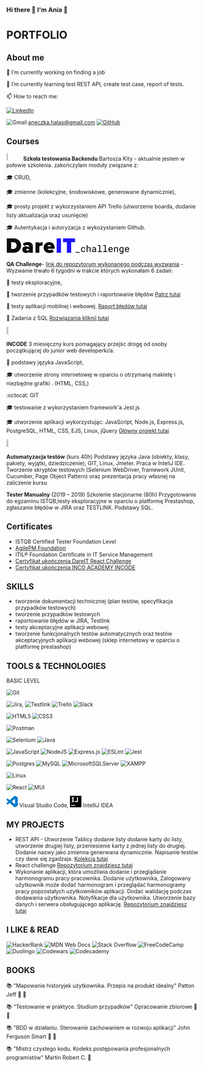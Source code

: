 ### Hi there 👋 I'm Ania :slightly_smiling_face:

<!--
**AneczkaH/AneczkaH** is a ✨ _special_ ✨ repository because its `README.md` (this file) appears on your GitHub profile.

Here are some ideas to get you started:

- 🔭 I’m currently working on ...
- 🌱 I’m currently learning ...
- 👯 I’m looking to collaborate on ...
- 🤔 I’m looking for help with ...
- 💬 Ask me about ...
- 📫 How to reach me: ...
- 😄 Pronouns: ...
- ⚡ Fun fact: ...
-->

# PORTFOLIO

## About me

 🔭 I’m currently working on finding a job 

 🌱 I’m currently learning test REST API, create test case, report of tests.

 📫 How to reach me: 
 
 [![LinkedIn](https://img.shields.io/badge/linkedin-%230077B5.svg?style=for-the-badge&logo=linkedin&logoColor=white)](https://www.linkedin.com/in/anna-ha%C5%82as/)

 ![Gmail](https://img.shields.io/badge/Gmail-D14836?style=for-the-badge&logo=gmail&logoColor=white) <aneczka.halas@gmail.com> 
 [![GitHub](https://img.shields.io/badge/github-%23121011.svg?style=for-the-badge&logo=github&logoColor=white)](https://github.com/AneczkaH)
 
## Courses
 [<img src="https://akademiaqa.pl/wp-content/uploads/2020/01/aka_logo-1.png" width="8%" height="8%">](https://akademiaqa.pl/) **Szkoła testowania Backendu** Bartosza Kity - aktualnie jestem w połowie szkolenia. zakończyłam moduły związane z:
 
 :mortar_board: CRUD, 
 
 :mortar_board: zmienne (kolekcyjne, środowiskowe, generowane dynamicznie), 
 
 :mortar_board: prosty projekt z wykorzystaniem API Trello (utworzenie boarda, dodanie listy aktualizacja oraz usunięcie)
 
 :mortar_board: Autentykacja i autoryzacja z wykozystaniem Github.

[<img src="/icons/6368ee1045b9144361231bfa_logo-dareit-challenge.svg">](https://www.dareit.io/challenges#kursy) 

**QA Challenge**- [link do repozytorum wykonanego podczas wyzwania](https://github.com/AneczkaH/challenge_portfolio_Ania) - Wyzwanie trwało 6 tygodni w trakcie których wykonałam 6 zadań:

  :pushpin: testy eksploracyjne, 
    
  :pushpin: tworzenie przypadków testowych i raportowanie błędów [Patrz tutaj](https://docs.google.com/spreadsheets/d/1kkoFV9JfoCTPTZBvWDkPWeZYtGc6hH42n3EWQscOmbI/edit?usp=sharing)
    
  :pushpin: testy aplikacji mobilnej i webowej. [Raport błędów tutaj](https://docs.google.com/spreadsheets/d/1_qmMgbVXrp-howRCGKj6EW0n3Ya0Fw5SR-VVO0kvsIM/edit?usp=sharing)
    
  :pushpin: Zadania z SQL [Rozwiązania kliknij tutaj](https://drive.google.com/file/d/1rrWQEbWBLR9dF1N-Hyoqdz5nzBqgnu46/view?usp=sharing)
       
[<img src="https://static.wixstatic.com/media/e37d76_a06c19407bb240a0ac2f461a20a1ecd9~mv2.png/v1/fill/w_163,h_53,al_c,q_85,usm_0.66_1.00_0.01,enc_auto/1_INCO_POLSKA.png" width="10%" height="10%">](https://www.incopolska.org/incode?lang=pl) 

**INCODE** 3 miesięczny kurs pomagający przejśc drogę od osoby początkującej do  junior web developerki/a.

  :pushpin: podstawy języka JavaScript,
  
  :mortar_board: utworzenie strony internetowej w oparciu o otrzymaną makietę i niezbędne grafiki . (HTML, CSS,)
    
  :octocat: GIT
  
  :mortar_board: testowanie z wykorzystaniem framework'a Jest.js
  
  :mortar_board: utworzenie aplikacji wykorzystując: JavaScript, Node.js, Express.js, PostgreSQL, HTML, CSS, EJS, Linux, jQuery [Główny projekt tutaj](https://github.com/AneczkaH/exercise-6-mr-coffee---login-register-AneczkaH)

<img src="https://www-api.coderslab.pl/uploads/media/default/0001/05/ff394592db15af20cb5da412bed7ffae719a0aeb.png" width="10%" height="10%"> 

**Automatyzacja testów** (kurs 40h) Podstawy języka Java (obiekty, klasy, pakiety, wyjątki, dziedziczenie), GIT, Linux, Jmeter. Praca w InteliJ IDE. Tworzenie skryptów testowych (Selenium WebDriver, framework JUnit, Cucumber, Page Object Pattern) oraz prezentacja pracy własnej na zaliczenie kursu

**Tester Manualny** (2019 – 2019) 
Szkolenie stacjonarne (80h) Przygotowanie do egzaminu ISTQB,testy eksploracyjne w oparciu o platformę Prestashop, zgłaszanie błędów w JIRA oraz TESTLINK. Podstawy SQL.
 

## Certificates

- ISTQB Certified Tester Foundation Level
- [AgilePM Foundation ](https://www.credly.com/badges/0f978576-0fbd-4083-84b2-f614618f0fda?source=linked_in_profile)
- ITIL® Foundation Certificate in IT Service Management
- [Certyfikat ukończenia DareIT React Challenge](https://drive.google.com/file/d/1Z2p_eLxy3FVzp3fZs7Od1H3y2pPR7YA0/view?usp=sharing)
- [Certyfikat ukończenia INCO ACADEMY INCODE](https://drive.google.com/file/d/1URwmFrVsZSEpvf_3XvN0ZPixMLq12XhF/view?usp=sharing)

## SKILLS

- tworzenie dokumentacji technicznej (plan
testów, specyfikacja przypadków testowych)
- tworzenie przypadków testowych
- raportowanie błędów w JIRA, Testlink
- testy akceptacyjne aplikacji webowej
- tworzenie funkcjonalnych testów
automatycznych oraz testów akceptacyjnych
aplikacji webowej (sklep internetowy w
oparciu o platformę prestashop)

## TOOLS & TECHNOLOGIES

BASIC LEVEL

![Git](https://img.shields.io/badge/git-%23F05033.svg?style=for-the-badge&logo=git&logoColor=white)

![Jira](https://img.shields.io/badge/jira-%230A0FFF.svg?style=for-the-badge&logo=jira&logoColor=white), 
![Testlink](https://img.shields.io/badge/Testlink-A6A9AA?style=for-the-badge)
![Trello](https://img.shields.io/badge/Trello-%23026AA7.svg?style=for-the-badge&logo=Trello&logoColor=white) 
![Slack](https://img.shields.io/badge/Slack-4A154B?style=for-the-badge&logo=slack&logoColor=white)

![HTML5](https://img.shields.io/badge/html5-%23E34F26.svg?style=for-the-badge&logo=html5&logoColor=white)
![CSS3](https://img.shields.io/badge/css3-%231572B6.svg?style=for-the-badge&logo=css3&logoColor=white)

![Postman](https://img.shields.io/badge/Postman-FF6C37?style=for-the-badge&logo=postman&logoColor=white)

![Selenium](https://img.shields.io/badge/-selenium-%43B02A?style=for-the-badge&logo=selenium&logoColor=white)
![Java](https://img.shields.io/badge/java-%23ED8B00.svg?style=for-the-badge&logo=java&logoColor=white)

![JavaScript](https://img.shields.io/badge/javascript-%23323330.svg?style=for-the-badge&logo=javascript&logoColor=%23F7DF1E) 
![NodeJS](https://img.shields.io/badge/node.js-6DA55F?style=for-the-badge&logo=node.js&logoColor=white) ![Express.js](https://img.shields.io/badge/express.js-%23404d59.svg?style=for-the-badge&logo=express&logoColor=%2361DAFB)
![ESLint](https://img.shields.io/badge/ESLint-4B3263?style=for-the-badge&logo=eslint&logoColor=white)
![Jest](https://img.shields.io/badge/-jest-%23C21325?style=for-the-badge&logo=jest&logoColor=white)

![Postgres](https://img.shields.io/badge/postgres-%23316192.svg?style=for-the-badge&logo=postgresql&logoColor=white)
![MySQL](https://img.shields.io/badge/mysql-%2300f.svg?style=for-the-badge&logo=mysql&logoColor=white)
![MicrosoftSQLServer](https://img.shields.io/badge/Microsoft%20SQL%20Sever-CC2927?style=for-the-badge&logo=microsoft%20sql%20server&logoColor=white)
![XAMPP](https://img.shields.io/badge/Xampp-F37623?style=for-the-badge&logo=xampp&logoColor=white)

![Linux](https://img.shields.io/badge/Linux-FCC624?style=for-the-badge&logo=linux&logoColor=black)

![React](https://img.shields.io/badge/react-%2320232a.svg?style=for-the-badge&logo=react&logoColor=%2361DAFB) ![MUI](https://img.shields.io/badge/MUI-%230081CB.svg?style=for-the-badge&logo=mui&logoColor=white)

<img src="/icons/pobrane (5).svg"  width="30" height="30"> Visual Studio Code, <img src="/icons/intellijidea.svg"  width="30" height="30"> IntelliJ IDEA

## MY PROJECTS

- REST API - Utworzenie Tablicy dodanie listy dodanie karty do listy, utworzenie drugiej listy, przeniesienie karty z jednej listy do drugiej. Dodanie nazwy jako zmienna generwana dynamicznie. Napisanie testów czy dane się zgadzaja. [Kolekcja tutaj](https://drive.google.com/file/d/1Az4CHroIXjm5Du1w6YtoXGm6WltF3kfr/view?usp=sharing)
- React challenge [Repozytorium znajdziesz tutaj](https://github.com/AneczkaH/react-challenge)
- Wykonanie aplikacji, która umożliwia dodanie i przeglądanie harmonogramu pracy pracownika. Dodanie użytkownika, Zalogowany  użytkownik może dodać harmonogram i przeglądać harmonogramy pracy popzostałych użytkowników aplikacji. Dodać walidację podczas dodawania użytkownika. Notyfikacje dla użytkownika. Utworzenie bazy danych i serwera obsługującego aplikację. [Repozytorium znajdziesz tutaj](https://github.com/AneczkaH/exercise-6-mr-coffee---login-register-AneczkaH)

## I LIKE & READ
![HackerRank](https://img.shields.io/badge/-Hackerrank-2EC866?style=for-the-badge&logo=HackerRank&logoColor=white)
![MDN Web Docs](https://img.shields.io/badge/MDN_Web_Docs-black?style=for-the-badge&logo=mdnwebdocs&logoColor=white)
![Stack Overflow](https://img.shields.io/badge/-Stackoverflow-FE7A16?style=for-the-badge&logo=stack-overflow&logoColor=white)
![FreeCodeCamp](https://img.shields.io/badge/Freecodecamp-%23123.svg?&style=for-the-badge&logo=freecodecamp&logoColor=green)
![Duolingo](https://img.shields.io/badge/Duolingo-%234DC730.svg?style=for-the-badge&logo=Duolingo&logoColor=white)
![Codewars](https://img.shields.io/badge/Codewars-B1361E?style=for-the-badge&logo=codewars&logoColor=grey)
![Codecademy](https://img.shields.io/badge/Codecademy-FFF0E5?style=for-the-badge&logo=codecademy&logoColor=1F243A)

## BOOKS
:books: "Mapowanie historyjek użytkownika. Przepis na produkt idealny" Patton Jeff :book: :book:

:books: "Testowanie w praktyce. Studium przypadków" Opracowanie zbiorowe :book: :book:

:books: "BDD w działaniu. Sterowanie zachowaniem w rozwoju aplikacji" John Ferguson Smart :book: :book:

:books: "Mistrz czystego kodu. Kodeks postępowania profesjonalnych programistów" Martin Robert C. :closed_book:

